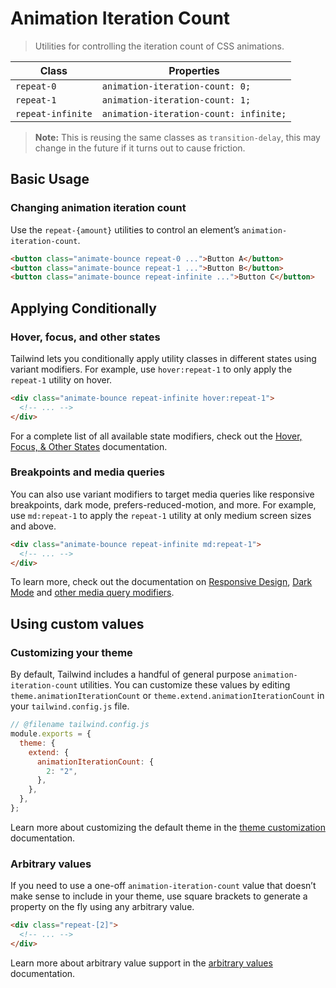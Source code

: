 # Animation Iteration Count

> Utilities for controlling the iteration count of CSS animations.

| Class             | Properties                             |
| ----------------- | -------------------------------------- |
| `repeat-0`        | `animation-iteration-count: 0;`        |
| `repeat-1`        | `animation-iteration-count: 1;`        |
| `repeat-infinite` | `animation-iteration-count: infinite;` |

> **Note:** This is reusing the same classes as `transition-delay`, this may change in the future if it turns out to cause friction.

## Basic Usage

### Changing animation iteration count

Use the `repeat-{amount}` utilities to control an element’s `animation-iteration-count`.

```html
<button class="animate-bounce repeat-0 ...">Button A</button>
<button class="animate-bounce repeat-1 ...">Button B</button>
<button class="animate-bounce repeat-infinite ...">Button C</button>
```

## Applying Conditionally

### Hover, focus, and other states

Tailwind lets you conditionally apply utility classes in different states using variant modifiers. For example, use `hover:repeat-1` to only apply the `repeat-1` utility on hover.

```html
<div class="animate-bounce repeat-infinite hover:repeat-1">
  <!-- ... -->
</div>
```

For a complete list of all available state modifiers, check out the [Hover, Focus, & Other States](https://tailwindcss.com/docs/hover-focus-and-other-states) documentation.

### Breakpoints and media queries

You can also use variant modifiers to target media queries like responsive breakpoints, dark mode, prefers-reduced-motion, and more. For example, use `md:repeat-1` to apply the `repeat-1` utility at only medium screen sizes and above.

```html
<div class="animate-bounce repeat-infinite md:repeat-1">
  <!-- ... -->
</div>
```

To learn more, check out the documentation on [Responsive Design](https://tailwindcss.com/docs/responsive-design), [Dark Mode](https://tailwindcss.com/docs/dark-mode) and [other media query modifiers](https://tailwindcss.com/docs/hover-focus-and-other-states#media-queries).

## Using custom values

### Customizing your theme

By default, Tailwind includes a handful of general purpose `animation-iteration-count` utilities. You can customize these values by editing `theme.animationIterationCount` or `theme.extend.animationIterationCount` in your `tailwind.config.js` file.

```js
// @filename tailwind.config.js
module.exports = {
  theme: {
    extend: {
      animationIterationCount: {
        2: "2",
      },
    },
  },
};
```

Learn more about customizing the default theme in the [theme customization](https://tailwindcss.com/docs/theme#customizing-the-default-theme) documentation.

### Arbitrary values

If you need to use a one-off `animation-iteration-count` value that doesn’t make sense to include in your theme, use square brackets to generate a property on the fly using any arbitrary value.

```html
<div class="repeat-[2]">
  <!-- ... -->
</div>
```

Learn more about arbitrary value support in the [arbitrary values](https://tailwindcss.com/docs/adding-custom-styles#using-arbitrary-values) documentation.
